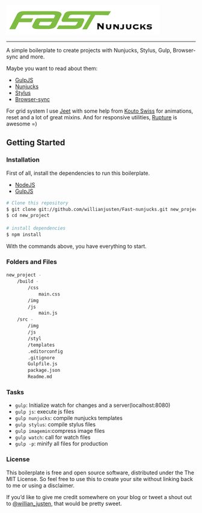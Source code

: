 ![Fast Nunjucks](/build/img/fast-nunjucks.png)

---

A simple boilerplate to create projects with Nunjucks, Stylus, Gulp, Browser-sync and more.

Maybe you want to read about them:
- [GulpJS](http://gulpjs.com/)
- [Nunjucks](https://mozilla.github.io/nunjucks/)
- [Stylus](http://learnboost.github.io/stylus/)
- [Browser-sync](http://www.browsersync.io/)

For grid system I use [Jeet](http://jeet.gs/) with some help from [Kouto Swiss](http://kouto-swiss.io/) for animations, reset and a lot of great mixins. And for responsive utilities, [Rupture](https://github.com/jenius/rupture) is awesome =)

## Getting Started

### Installation

First of all, install the dependencies to run this boilerplate.

- [NodeJS](http://nodejs.org/)
- [GulpJS](http://gulpjs.com/)


```sh
# Clone this repository
$ git clone git://github.com/willianjusten/Fast-nunjucks.git new_project
$ cd new_project

# install dependencies
$ npm install
```

With the commands above, you have everything to start.

### Folders and Files

```sh
new_project -
    /build -
        /css
            main.css
        /img
        /js
            main.js
    /src -
        /img
        /js
        /styl
        /templates
        .editorconfig
        .gitignore
        Gulpfile.js
        package.json
        Readme.md
```

### Tasks

- `gulp`: Initialize watch for changes and a server(localhost:8080)
- `gulp js`: execute js files
- `gulp nunjucks`: compile nunjucks templates
- `gulp stylus`: compile stylus files
- `gulp imagemin`:compress image files
- `gulp watch`: call for watch files
- `gulp -p`: minify all files for production

### License

This boilerplate is free and open source software, distributed under the The MIT License. So feel free to use this to create your site without linking back to me or using a disclaimer.

If you’d like to give me credit somewhere on your blog or tweet a shout out to [@willian_justen](https://twitter.com/willian_justen), that would be pretty sweet.
